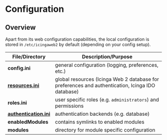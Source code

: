 # <a id="configuration"></a> Configuration

## <a id="configuration-overview"></a> Overview

Apart from its web configuration capabilities, the local configuration is
stored in `/etc/icingaweb2` by default (depending on your config setup).

| File/Directory                                    | Description/Purpose |
| ------------------------------------------------- | ------------------- |
| **config.ini**                                    | general configuration (logging, preferences, etc.) |
| [**resources.ini**](04-Resources.md)              | global resources (Icinga Web 2 database for preferences and authentication, Icinga IDO database) |
| **roles.ini**                                     | user specific roles (e.g. `administrators`) and permissions |
| [**authentication.ini**](05-Authentication.md)    | authentication backends (e.g. database) |
| **enabledModules**                                | contains symlinks to enabled modules |
| **modules**                                       | directory for module specific configuration |
